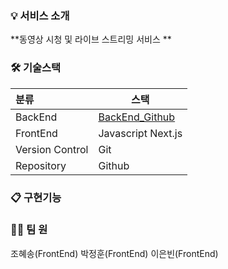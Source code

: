 
### 💡 서비스 소개

 **동영상 시청 및 라이브 스트리밍 서비스 **

### 🛠 기술스택
 |   분류  |  스택 |
  |:--------|--------|
  |BackEnd | [BackEnd_Github](https://github.com/wowweServer/wowweServer) |
  |FrontEnd | Javascript Next.js   |
  |Version Control| Git  |
  |Repository| Github |

 
 ### 📋 구현기능 


### 👫🏻 팀 원

조혜송(FrontEnd)
박정훈(FrontEnd)
이은빈(FrontEnd)



